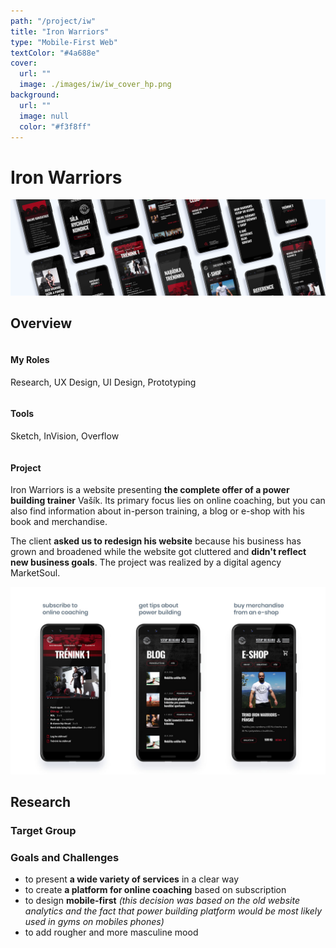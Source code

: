 ```yaml
---
path: "/project/iw"
title: "Iron Warriors"
type: "Mobile-First Web"
textColor: "#4a688e"
cover:
  url: ""
  image: ./images/iw/iw_cover_hp.png
background:
  url: ""
  image: null
  color: "#f3f8ff"
---
```


# Iron Warriors

<full-width color="#f3f8ff">

  ![Cover](./images/iw/iw_cover.jpg)

</full-width>

## Overview

<div class="row">
  <div class="column">
    <h4>My Roles</h4>
    <p>Research, UX&nbsp;Design, UI&nbsp;Design, Prototyping</p>
  </div>
  <div class="column">
    <h4>Tools</h4>
    <p>Sketch, InVision, Overflow</p>
  </div>
</div>

#### Project

Iron Warriors is a website presenting __the complete offer of a power building trainer__ Vašík. Its primary focus lies on online coaching, but you can also find information about in-person training, a blog or e-shop with his book and merchandise.

The client __asked us to redesign his website__ because his business has grown and broadened while the website got cluttered and __didn't reflect new business goals__. The project was realized by a digital agency MarketSoul.

![Overview](./images/iw/iw_overview.jpg)

<full-width color="#f3f8ff">
  <div class="inside_bg">

  ## Research

  ### Target Group

  ### Goals and Challenges
  * to present __a wide variety of services__ in a clear way
  * to create __a platform for online coaching__ based on subscription
  * to design __mobile-first__ _(this decision was based on the old website analytics and the fact that power building platform would be most likely used in gyms on mobiles phones)_
  * to add rougher and more masculine mood
  
  </div>
</full-width>

